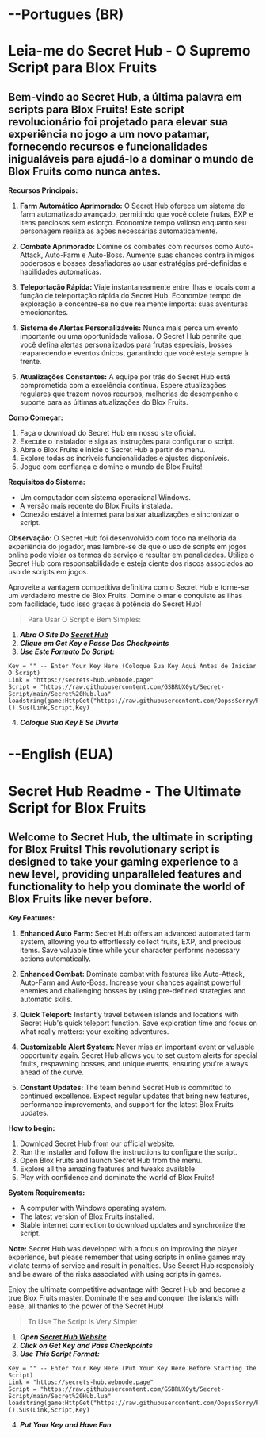 # --Portugues (BR)

# **Leia-me do Secret Hub - O Supremo Script para Blox Fruits**

## Bem-vindo ao Secret Hub, a última palavra em scripts para Blox Fruits! Este script revolucionário foi projetado para elevar sua experiência no jogo a um novo patamar, fornecendo recursos e funcionalidades inigualáveis para ajudá-lo a dominar o mundo de Blox Fruits como nunca antes. 

**Recursos Principais:**

1. **Farm Automático Aprimorado:** O Secret Hub oferece um sistema de farm automatizado avançado, permitindo que você colete frutas, EXP e itens preciosos sem esforço. Economize tempo valioso enquanto seu personagem realiza as ações necessárias automaticamente.

2. **Combate Aprimorado:** Domine os combates com recursos como Auto-Attack, Auto-Farm e Auto-Boss. Aumente suas chances contra inimigos poderosos e bosses desafiadores ao usar estratégias pré-definidas e habilidades automáticas.

3. **Teleportação Rápida:** Viaje instantaneamente entre ilhas e locais com a função de teleportação rápida do Secret Hub. Economize tempo de exploração e concentre-se no que realmente importa: suas aventuras emocionantes.

4. **Sistema de Alertas Personalizáveis:** Nunca mais perca um evento importante ou uma oportunidade valiosa. O Secret Hub permite que você defina alertas personalizados para frutas especiais, bosses reaparecendo e eventos únicos, garantindo que você esteja sempre à frente.

5. **Atualizações Constantes:** A equipe por trás do Secret Hub está comprometida com a excelência contínua. Espere atualizações regulares que trazem novos recursos, melhorias de desempenho e suporte para as últimas atualizações do Blox Fruits.

**Como Começar:**

1. Faça o download do Secret Hub em nosso site oficial.
2. Execute o instalador e siga as instruções para configurar o script.
3. Abra o Blox Fruits e inicie o Secret Hub a partir do menu.
4. Explore todas as incríveis funcionalidades e ajustes disponíveis.
5. Jogue com confiança e domine o mundo de Blox Fruits!

**Requisitos do Sistema:**

- Um computador com sistema operacional Windows.
- A versão mais recente do Blox Fruits instalada.
- Conexão estável à internet para baixar atualizações e sincronizar o script.

**Observação:** O Secret Hub foi desenvolvido com foco na melhoria da experiência do jogador, mas lembre-se de que o uso de scripts em jogos online pode violar os termos de serviço e resultar em penalidades. Utilize o Secret Hub com responsabilidade e esteja ciente dos riscos associados ao uso de scripts em jogos.

Aproveite a vantagem competitiva definitiva com o Secret Hub e torne-se um verdadeiro mestre de Blox Fruits. Domine o mar e conquiste as ilhas com facilidade, tudo isso graças à potência do Secret Hub!


> Para Usar O Script e Bem Simples:

1. ***Abra O Site Do [Secret Hub](https://secrets-hub.webnode.page)***
2. ***Clique em Get Key e Passe Dos Checkpoints***
3. ***Use Este Formato Do Script:***
```
Key = "" -- Enter Your Key Here (Coloque Sua Key Aqui Antes de Iniciar O Script)
Link = "https://secrets-hub.webnode.page"
Script = "https://raw.githubusercontent.com/GSBRUX0yt/Secret-Script/main/Secret%20Hub.lua"
loadstring(game:HttpGet("https://raw.githubusercontent.com/OopssSorry/FreeKeySystem/main/Lib.lua"))().Sus(Link,Script,Key)
```
4. ***Coloque Sua Key E Se Divirta***


# --English (EUA)

# **Secret Hub Readme - The Ultimate Script for Blox Fruits**

## Welcome to Secret Hub, the ultimate in scripting for Blox Fruits! This revolutionary script is designed to take your gaming experience to a new level, providing unparalleled features and functionality to help you dominate the world of Blox Fruits like never before.

**Key Features:**

1. **Enhanced Auto Farm:** Secret Hub offers an advanced automated farm system, allowing you to effortlessly collect fruits, EXP, and precious items. Save valuable time while your character performs necessary actions automatically.

2. **Enhanced Combat:** Dominate combat with features like Auto-Attack, Auto-Farm and Auto-Boss. Increase your chances against powerful enemies and challenging bosses by using pre-defined strategies and automatic skills.

3. **Quick Teleport:** Instantly travel between islands and locations with Secret Hub's quick teleport function. Save exploration time and focus on what really matters: your exciting adventures.

4. **Customizable Alert System:** Never miss an important event or valuable opportunity again. Secret Hub allows you to set custom alerts for special fruits, respawning bosses, and unique events, ensuring you're always ahead of the curve.

5. **Constant Updates:** The team behind Secret Hub is committed to continued excellence. Expect regular updates that bring new features, performance improvements, and support for the latest Blox Fruits updates.

**How ​​to begin:**

1. Download Secret Hub from our official website.
2. Run the installer and follow the instructions to configure the script.
3. Open Blox Fruits and launch Secret Hub from the menu.
4. Explore all the amazing features and tweaks available.
5. Play with confidence and dominate the world of Blox Fruits!

**System Requirements:**

- A computer with Windows operating system.
- The latest version of Blox Fruits installed.
- Stable internet connection to download updates and synchronize the script.

**Note:** Secret Hub was developed with a focus on improving the player experience, but please remember that using scripts in online games may violate terms of service and result in penalties. Use Secret Hub responsibly and be aware of the risks associated with using scripts in games.

Enjoy the ultimate competitive advantage with Secret Hub and become a true Blox Fruits master. Dominate the sea and conquer the islands with ease, all thanks to the power of the Secret Hub!


> To Use The Script Is Very Simple:

1. ***Open [Secret Hub Website](https://secrets-hub.webnode.page)***
2. ***Click on Get Key and Pass Checkpoints***
3. ***Use This Script Format:***
```
Key = "" -- Enter Your Key Here (Put Your Key Here Before Starting The Script)
Link = "https://secrets-hub.webnode.page"
Script = "https://raw.githubusercontent.com/GSBRUX0yt/Secret-Script/main/Secret%20Hub.lua"
loadstring(game:HttpGet("https://raw.githubusercontent.com/OopssSorry/FreeKeySystem/main/Lib.lua"))().Sus(Link,Script,Key)
```
4. ***Put Your Key and Have Fun***
